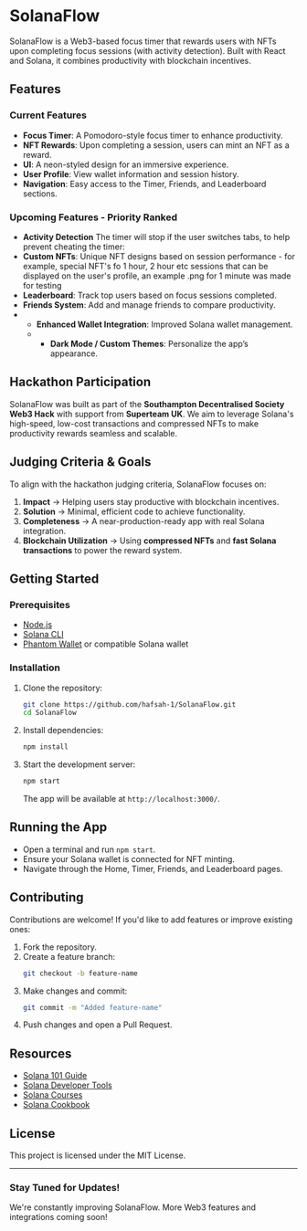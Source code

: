 # SolanaFlow

SolanaFlow is a Web3-based focus timer that rewards users with NFTs upon completing focus sessions (with activity detection). Built with React and Solana, it combines productivity with blockchain incentives.

## Features

### Current Features

- **Focus Timer**: A Pomodoro-style focus timer to enhance productivity.
- **NFT Rewards**: Upon completing a session, users can mint an NFT as a reward.
- **UI**: A neon-styled design for an immersive experience.
- **User Profile**: View wallet information and session history.
- **Navigation**: Easy access to the Timer, Friends, and Leaderboard sections.

### Upcoming Features - Priority Ranked
- **Activity Detection** The timer will stop if the user switches tabs, to help prevent cheating the timer:
- **Custom NFTs**: Unique NFT designs based on session performance - for example, special NFT's fo 1 hour, 2 hour etc sessions that can be displayed on the user's profile, an example .png for 1 minute was made for testing
- **Leaderboard**: Track top users based on focus sessions completed.
- **Friends System**: Add and manage friends to compare productivity.
- - **Enhanced Wallet Integration**: Improved Solana wallet management.
  - - **Dark Mode / Custom Themes**: Personalize the app’s appearance.

## Hackathon Participation

SolanaFlow was built as part of the **Southampton Decentralised Society Web3 Hack** with support from **Superteam UK**. We aim to leverage Solana's high-speed, low-cost transactions and compressed NFTs to make productivity rewards seamless and scalable.

## Judging Criteria & Goals

To align with the hackathon judging criteria, SolanaFlow focuses on:

1. **Impact** → Helping users stay productive with blockchain incentives.
2. **Solution** → Minimal, efficient code to achieve functionality.
3. **Completeness** → A near-production-ready app with real Solana integration.
4. **Blockchain Utilization** → Using **compressed NFTs** and **fast Solana transactions** to power the reward system.

## Getting Started

### Prerequisites

- [Node.js](https://nodejs.org/)
- [Solana CLI](https://docs.solana.com/cli/install-solana-cli-tools)
- [Phantom Wallet](https://phantom.app/) or compatible Solana wallet

### Installation

1. Clone the repository:
   ```sh
   git clone https://github.com/hafsah-1/SolanaFlow.git
   cd SolanaFlow
   ```
2. Install dependencies:
   ```sh
   npm install
   ```
3. Start the development server:
   ```sh
   npm start
   ```
   The app will be available at `http://localhost:3000/`.

## Running the App

- Open a terminal and run `npm start`.
- Ensure your Solana wallet is connected for NFT minting.
- Navigate through the Home, Timer, Friends, and Leaderboard pages.

## Contributing

Contributions are welcome! If you'd like to add features or improve existing ones:

1. Fork the repository.
2. Create a feature branch:
   ```sh
   git checkout -b feature-name
   ```
3. Make changes and commit:
   ```sh
   git commit -m "Added feature-name"
   ```
4. Push changes and open a Pull Request.

## Resources

- [Solana 101 Guide](https://2501babe.github.io/posts/solana101.html)
- [Solana Developer Tools](https://build.superteam.fun/developer-tools)
- [Solana Courses](https://www.soldev.app/)
- [Solana Cookbook](https://solana.com/developers/cookbook)

## License

This project is licensed under the MIT License.

---

### Stay Tuned for Updates!

We're constantly improving SolanaFlow. More Web3 features and integrations coming soon!

